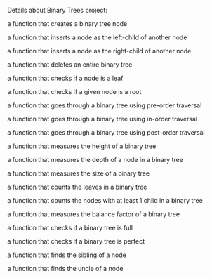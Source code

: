 Details about Binary Trees project:

a function that creates a binary tree node

a function that inserts a node as the left-child of another node

a function that inserts a node as the right-child of another node

a function that deletes an entire binary tree

a function that checks if a node is a leaf

a function that checks if a given node is a root

a function that goes through a binary tree using pre-order traversal

a function that goes through a binary tree using in-order traversal

a function that goes through a binary tree using post-order traversal

a function that measures the height of a binary tree

a function that measures the depth of a node in a binary tree

a function that measures the size of a binary tree

a function that counts the leaves in a binary tree

a function that counts the nodes with at least 1 child in a binary tree

a function that measures the balance factor of a binary tree

a function that checks if a binary tree is full

a function that checks if a binary tree is perfect

a function that finds the sibling of a node

a function that finds the uncle of a node